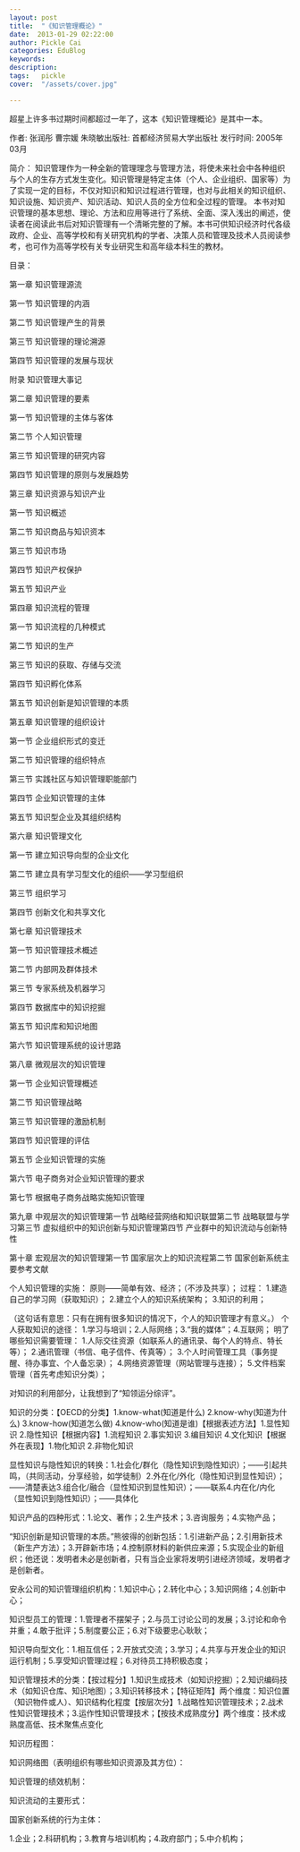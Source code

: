 ```yaml
---
layout: post  
title:  "《知识管理概论》"
date:  2013-01-29 02:22:00
author: Pickle Cai  
categories: EduBlog  
keywords: 
description:   
tags:	pickle   
cover:  "/assets/cover.jpg"  

---
```


 超星上许多书过期时间都超过一年了，这本《知识管理概论》是其中一本。

作者: 张润彤 曹宗媛 朱晓敏出版社: 首都经济贸易大学出版社 发行时间: 2005年03月

简介：    知识管理作为一种全新的管理理念与管理方法，将使未来社会中各种组织与个人的生存方式发生变化。知识管理是特定主体（个人、企业组织、国家等）为了实现一定的目标，不仅对知识和知识过程进行管理，也对与此相关的知识组织、知识设施、知识资产、知识活动、知识人员的全方位和全过程的管理。    本书对知识管理的基本思想、理论、方法和应用等进行了系统、全面、深入浅出的阐述，使读者在阅读此书后对知识管理有一个清晰完整的了解。本书可供知识经济时代各级政府、企业、高等学校和有关研究机构的学者、决策人员和管理及技术人员阅读参考，也可作为高等学校有关专业研究生和高年级本科生的教材。

目录：

第一章 知识管理源流

第一节 知识管理的内涵

第二节 知识管理产生的背景

第三节 知识管理的理论溯源

第四节 知识管理的发展与现状

附录 知识管理大事记

第二章 知识管理的要素

第一节 知识管理的主体与客体

第二节 个人知识管理

第三节 知识管理的研究内容

第四节 知识管理的原则与发展趋势

第三章 知识资源与知识产业

第一节 知识概述

第二节 知识商品与知识资本

第三节 知识市场

第四节 知识产权保护

第五节 知识产业

第四章 知识流程的管理

第一节 知识流程的几种模式

第二节 知识的生产

第三节 知识的获取、存储与交流

第四节 知识孵化体系

第五节 知识创新是知识管理的本质

第五章 知识管理的组织设计

第一节 企业组织形式的变迁

第二节 知识管理的组织特点

第三节 实践社区与知识管理职能部门

第四节 企业知识管理的主体

第五节 知识型企业及其组织结构

第六章 知识管理文化

第一节 建立知识导向型的企业文化

第二节 建立具有学习型文化的组织——学习型组织

第三节 组织学习

第四节 创新文化和共享文化

第七章 知识管理技术

第一节 知识管理技术概述

第二节 内部网及群体技术

第三节 专家系统及机器学习

第四节 数据库中的知识挖掘

第五节 知识库和知识地图

第六节 知识管理系统的设计思路

第八章 微观层次的知识管理

第一节 企业知识管理概述

第二节 知识管理战略

第三节 知识管理的激励机制

第四节 知识管理的评估

第五节 企业知识管理的实施

第六节 电子商务对企业知识管理的要求

第七节 根据电子商务战略实施知识管理

第九章 中观层次的知识管理第一节 战略经营网络和知识联盟第二节 战略联盟与学习第三节 虚拟组织中的知识创新与知识管理第四节 产业群中的知识流动与创新特性

第十章 宏观层次的知识管理第一节 国家层次上的知识流程第二节 国家创新系统主要参考文献

个人知识管理的实施： 原则——简单有效、经济；（不涉及共享）； 过程： 1.建造自己的学习网（获取知识）； 2.建立个人的知识系统架构； 3.知识的利用；

 （这句话有意思：只有在拥有很多知识的情况下，个人的知识管理才有意义。） 个人获取知识的途径： 1.学习与培训；2.人际网络；3.“我的媒体”；4.互联网；  明了哪些知识需要管理： 1.人际交往资源（如联系人的通讯录、每个人的特点、特长等）； 2.通讯管理（书信、电子信件、传真等）； 3.个人时间管理工具（事务提醒、待办事宜、个人备忘录）； 4.网络资源管理（网站管理与连接）； 5.文件档案管理（首先考虑知识分类）；

 对知识的利用部分，让我想到了“知领运分综评”。

知识的分类：【OECD的分类】1.know-what(知道是什么) 2.know-why(知道为什么) 3.know-how(知道怎么做) 4.know-who(知道是谁)【根据表述方法】1.显性知识 2.隐性知识【根据内容】1.流程知识 2.事实知识 3.编目知识 4.文化知识【根据外在表现】1.物化知识 2.非物化知识

显性知识与隐性知识的转换：1.社会化/群化（隐性知识到隐性知识）；——引起共鸣，（共同活动，分享经验，如学徒制）2.外在化/外化（隐性知识到显性知识）；——清楚表达3.组合化/融合（显性知识到显性知识）；——联系4.内在化/内化（显性知识到隐性知识）；——具体化

知识产品的四种形式：1.论文、著作；2.生产技术；3.咨询服务；4.实物产品；

“知识创新是知识管理的本质。”熊彼得的创新包括：1.引进新产品；2.引用新技术（新生产方法）；3.开辟新市场；4.控制原材料的新供应来源；5.实现企业的新组织；他还说：发明者未必是创新者，只有当企业家将发明引进经济领域，发明者才是创新者。

安永公司的知识管理组织机构：1.知识中心；2.转化中心；3.知识网络；4.创新中心；

知识型员工的管理：1.管理者不摆架子；2.与员工讨论公司的发展；3.讨论和命令并重；4.敢于批评；5.制度要公正；6.对下级要忠心耿耿；

知识导向型文化：1.相互信任；2.开放式交流；3.学习；4.共享与开发企业的知识运行机制；5.享受知识管理过程；6.对待员工持积极态度；

知识管理技术的分类：【按过程分】1.知识生成技术（如知识挖掘）；2.知识编码技术（如知识仓库、知识地图）；3.知识转移技术；【特征矩阵】两个维度：知识位置（知识物件或人）、知识结构化程度【按层次分】1.战略性知识管理技术；2.战术性知识管理技术；3.运作性知识管理技术；【按技术成熟度分】两个维度：技术成熟度高低、技术聚焦点变化

知识历程图：

																																						 

知识网络图（表明组织有哪些知识资源及其方位）：





		 

知识管理的绩效机制：





		 

知识流动的主要形式：





										 

国家创新系统的行为主体：

1.企业；2.科研机构；3.教育与培训机构；4.政府部门；5.中介机构；



		    
